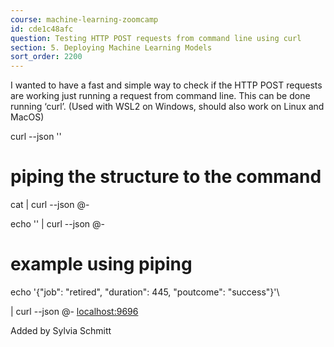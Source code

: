 ```yaml
---
course: machine-learning-zoomcamp
id: cde1c48afc
question: Testing HTTP POST requests from command line using curl
section: 5. Deploying Machine Learning Models
sort_order: 2200
---
```


I wanted to have a fast and simple way to check if the HTTP POST requests are working just running a request from command line. This can be done running ‘curl’. (Used with WSL2 on Windows, should also work on Linux and MacOS)

curl --json '<json data>' <url>

# piping the structure to the command

cat <json file path> | curl --json @- <url>

echo '<json data>' | curl --json @- <url>

# example using piping

echo '{"job": "retired", "duration": 445, "poutcome": "success"}'\

| curl --json @- [localhost:9696](http://localhost:9696/predict)

Added by Sylvia Schmitt

